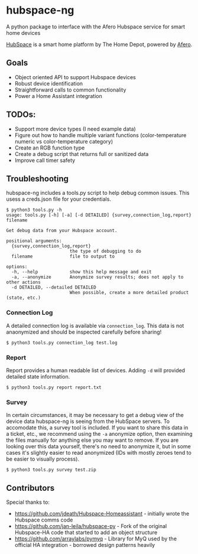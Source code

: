 # hubspace-ng
A python package to interface with the Afero Hubspace service for smart home devices

[HubSpace](https://www.homedepot.com/b/Smart-Home/Hubspace/N-5yc1vZc1jwZ1z1pr0w) is a smart home platform by The Home Depot, powered by [Afero](https://www.afero.io/). 

## Goals
- Object oriented API to support Hubspace devices
- Robust device identification
- Straightforward calls to common functionality
- Power a Home Assistant integration

## TODOs:
- Support more device types (I need example data)
- Figure out how to handle multiple variant functions (color-temperature numeric vs color-temperature category)
- Create an RGB function type
- Create a debug script that returns full or sanitized data
- Improve call timer safety

## Troubleshooting
hubspace-ng includes a tools.py script to help debug common issues. This usess a creds.json file for your credentials.
```
$ python3 tools.py -h
usage: tools.py [-h] [-a] [-d DETAILED] {survey,connection_log,report} filename

Get debug data from your Hubspace account.

positional arguments:
  {survey,connection_log,report}
                        the type of debugging to do
  filename              file to output to

options:
  -h, --help            show this help message and exit
  -a, --anonymize       Anonymize survey results; does not apply to other actions
  -d DETAILED, --detailed DETAILED
                        When possible, create a more detailed product (state, etc.)
```

### Connection Log
A detailed connection log is available via ```connection_log```. This data is not anaonymized and should be inspected carefully before sharing!
```
$ python3 tools.py connection_log test.log
```

### Report
Report provides a human readable list of devices. Adding ```-d``` will provided detailed state information.
```
$ python3 tools.py report report.txt
```

### Survey
In certain circumstances, it may be necessary to get a debug view of the device data hubspace-ng is seeing from the HubSpace servers. To accomodate this, a survey tool is included. If you want to share this data in a ticket, etc., we recommend using the ```-a``` anonymize option, then examining the files manually for anything else you may want to remove. If you are looking over this data yourself, there's no need to anonymize it, but in some cases it's slightly easier to read anonymized (IDs with mostly zeroes tend to be easier to visually process).
```
$ python3 tools.py survey test.zip
```


## Contributors 
Special thanks to:
 - https://github.com/jdeath/Hubspace-Homeassistant - initially wrote the Hubspace comms code
 - https://github.com/jan-leila/hubspace-py - Fork of the original Hubspace-HA code that started to add an object structure
 - https://github.com/arraylabs/pymyq - Library for MyQ used by the official HA integration - borrowed design patterns heavily